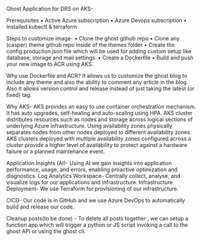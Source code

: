 Ghost Application for DRS on AKS- 

Prerequisites
•	Active Azure subscription
•	Azure Devops subscription
•	Installed kubectl & terraform

Steps to customize image-
•	Clone the ghost github repo
•	Clone any (casper) theme github repo inside of the themes folder
•	Create the config.production.json file which will be used for adding custom setup like database, storage and mail settings.
•	Create a Dockerfile
•	Build and push your new image to ACR using AKS. 

Why use Dockerfile and ACR? 
It allows us to customize the ghost blog to include any theme and also the ability to comment any article in the blog. 
Also it allows version control and release instead of just taking the latest (or fixed) tag.  

Why AKS- 
AKS provides an easy to use container orchestration mechanism. 
It has auto upgrades, self-healing and auto-scaling using HPA. 
AKS cluster distributes resources such as nodes and storage across logical sections of underlying Azure infrastructure. Using availability zones physically separates nodes from other nodes deployed to different availability zones. AKS clusters deployed with multiple availability zones configured across a cluster provide a higher level of availability to protect against a hardware failure or a planned maintenance event.
 
Application Insights (AI)-
Using AI we gain insights into application performance, usage, and errors, enabling proactive optimization and diagnostics.
Log Analytics Workspace-
Centrally collect, analyse, and visualize logs for our applications and infrastructure.
Infrastructure Deployment-
We use Terraform for provisioning of our infrastructure. 

CICD-
Our code is in GitHub and we use Azure DevOps to automatically build and release our code.

Cleanup posts(to be done) -
To delete all posts together , we can setup a function app which will trigger a python or JS script invoking a call to the ghost API or using the ghost cli. 
